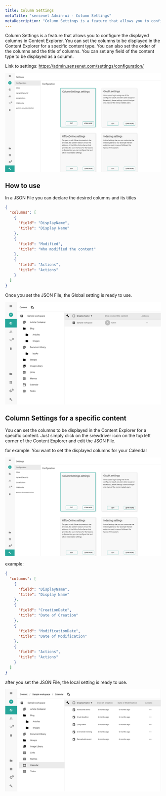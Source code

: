 ```yaml
---
title: Column Settings
metaTitle: "sensenet Admin-ui - Column Settings"
metaDescription: "Column Settings is a feature that allows you to configure the displayed columns in Content Explorers"
---
```


Column Settings is a feature that allows you to configure the displayed columns in Content Explorer. You can set the columns to be displayed in the Content Explorer for a specific content type. You can also set the order of the columns and the title of columns. You can set any field of the content type to be displayed as a column.

Link to settings: https://admin.sensenet.com/settings/configuration/

![Setup Global Column Settings](../img/global_column_settings.png "Setup the Global Settings on the admin surface")

## How to use

In a JSON File you can declare the desired columns and its titles

```json
{
  "columns": [
    {
      "field": "DisplayName",
      "title": "Display Name"
    },
    {
      "field": "Modified",
      "title": "Who modified the content"
    },
    {
      "field": "Actions",
      "title": "Actions"
    }
  ]
}
```

Once you set the JSON File, the Global setting is ready to use.

![Global Setting Result](../img/global_column_settings_preview.png "The result of the Global Settings in the Content Explorer")

## Column Settings for a specific content

You can set the columns to be displayed in the Content Explorer for a specific content. Just simply click on the srewdriver icon on the top left corner of the Content Explorer and edit the JSON File.

for example: You want to set the displayed columns for your Calendar

![Setup Local Column Settings](../img/global_column_settings.png "Open the JSON editor for local Column Settings")

example:

```json
{
  "columns": [
    {
      "field": "DisplayName",
      "title": "Display Name"
    },
    {
      "field": "CreationDate",
      "title": "Date of Creation"
    },
    {
      "field": "ModificationDate",
      "title": "Date of Modification"
    },
    {
      "field": "Actions",
      "title": "Actions"
    }
  ]
}
```

after you set the JSON File, the local setting is ready to use.

![Result of Local Settings](../img/local_column_settings.png "Result of Local Settings")
